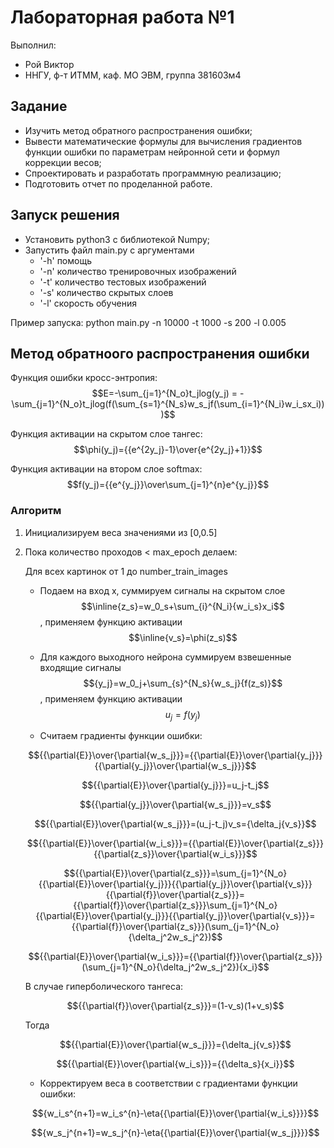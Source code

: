 # Лабораторная работа №1

Выполнил:
 - Рой Виктор
 - ННГУ, ф-т ИТММ, каф. МО ЭВМ, группа 381603м4

## Задание
 - Изучить метод обратного распространения ошибки;
 - Вывести математические формулы для вычисления градиентов функции ошибки по параметрам
нейронной сети и формул коррекции весов;
 - Спроектировать и разработать программную реализацию;
 - Подготовить отчет по проделанной работе. 
 
## Запуск решения
 - Установить python3 c библиотекой Numpy;
 - Запустить файл main.py с аргументами 
 	- '-h' помощь 
 	- '-n' количество тренировочных изображений
 	- '-t' количество тестовых изображений
 	- '-s' количество скрытых слоев
 	- '-l' скорость обучения

Пример запуска: python main.py -n 10000 -t 1000 -s 200 -l 0.005

## Метод обратноого распространения ошибки
Функция ошибки кросс-энтропия:
$$E=-\sum_{j=1}^{N_o}t_jlog(y_j) = -\sum_{j=1}^{N_o}t_jlog(f(\sum_{s=1}^{N_s}w_s_jf(\sum_{i=1}^{N_i}w_i_sx_i)))$$

Функция активации на скрытом слое тангес:
$$\phi(y_j)={{e^{2y_j}-1}\over{e^{2y_j}+1}}$$

Функция активации на втором слое softmax:
$$f(y_j)={{e^{y_j}}\over\sum_{j=1}^{n}e^{y_j}}$$

### Алгоритм
1. Инициализируем веса значениями из [0,0.5]
2. Пока количество проходов < max_epoch делаем:

	Для всех картинок от 1 до number_train_images
	+ Подаем на вход x, суммируем cигналы на скрытом слое $$\inline{z_s}=w_0_s+\sum_{i}^{N_i}{w_i_s}x_i$$, применяем функцию активации $$\inline{v_s}=\phi(z_s)$$

    + Для каждого выходного нейрона суммируем взвешенные входящие сигналы $${y_j}=w_0_j+\sum_{s}^{N_s}{w_s_j}{f(z_s)}$$, применяем функцию активации $${u_j}=f(y_j)$$
	+ Считаем градиенты функции ошибки:

	$${{\partial{E}}\over{\partial{w_s_j}}}={{\partial{E}}\over{\partial{y_j}}}{{\partial{y_j}}\over{\partial{w_s_j}}}$$

	$${{\partial{E}}\over{\partial{y_j}}}=u_j-t_j$$

	$${{\partial{y_j}}\over{\partial{w_s_j}}}=v_s$$

	$${{\partial{E}}\over{\partial{w_s_j}}}=(u_j-t_j)v_s={\delta_j{v_s}}$$

	$${{\partial{E}}\over{\partial{w_i_s}}}={{\partial{E}}\over{\partial{z_s}}}{{\partial{z_s}}\over{\partial{w_i_s}}}$$

	$${{\partial{E}}\over{\partial{z_s}}}=\sum_{j=1}^{N_o}{{\partial{E}}\over{\partial{y_j}}}{{\partial{y_j}}\over{\partial{v_s}}}{{\partial{f}}\over{\partial{z_s}}}={{\partial{f}}\over{\partial{z_s}}}\sum_{j=1}^{N_o}{{\partial{E}}\over{\partial{y_j}}}{{\partial{y_j}}\over{\partial{v_s}}}={{\partial{f}}\over{\partial{z_s}}}(\sum_{j=1}^{N_o}{\delta_j^2w_s_j^2})$$

	$${{\partial{E}}\over{\partial{w_i_s}}}={{\partial{f}}\over{\partial{z_s}}}(\sum_{j=1}^{N_o}{\delta_j^2w_s_j^2}){x_i}$$

 	 В случае гиперболического тангеса: 

	$${{\partial{f}}\over{\partial{z_s}}}=(1-v_s)(1+v_s)$$

 	 Тогда 

	$${{\partial{E}}\over{\partial{w_s_j}}}={\delta_j{v_s}}$$

	$${{\partial{E}}\over{\partial{w_i_s}}}={{\delta_s}{x_i}}$$
	+ Корректируем веса в соответствии с градиентами функции ошибки:

	$${w_i_s^{n+1}=w_i_s^{n}-\eta{{\partial{E}}\over{\partial{w_i_s}}}}$$

	$${w_s_j^{n+1}=w_s_j^{n}-\eta{{\partial{E}}\over{\partial{w_s_j}}}}$$

